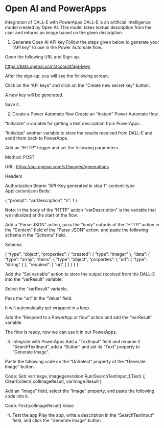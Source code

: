 # Open AI and PowerApps
Integration of DALL-E with PowerApps
DALL-E is an artificial intelligence model created by Open AI. This model takes textual description from the user and returns an image based on the given description.

1. Generate Open AI API key
Follow the steps given below to generate your “API key” to use in the Power Automate flow.

Open the following URL and Sign-up.

https://beta.openai.com/account/api-keys

After the sign-up, you will see the following screen.

Click on the “API keys” and click on the “Create new secret key” button.

A new key will be generated.

Save it.


2. Create a Power Automate flow
Create an “Instant” Power Automate flow.


“Initialize” a variable for getting a text description from PowerApps.


“Initialize” another variable to store the results received from DALL-E and send them back to PowerApps.


Add an “HTTP” trigger and set the following parameters.

Method: POST

URL: https://api.openai.com/v1/images/generations

Headers

Authorization	Bearer “API-Key generated in step 1”
content-type	Application/json
Body:

{
“prompt”: “varDescription”,
“n”: 1
}

Note: In the body of the “HTTP” action “varDescription” is the variable that we initialized at the start of the flow.


Add a “Parse JSON” action, pass the “body” outputs of the “HTTP” action in the “Content” field of the “Parse JSON” action, and paste the following schema in the “Schema” field.

Schema

{
“type”: “object”,
“properties”: {
“created”: {
“type”: “integer”
},
“data”: {
“type”: “array”,
“items”: {
“type”: “object”,
“properties”: {
“url”: {
“type”: “string”
}
},
 “required”: [
“url”
]
}
}
}
}


Add the “Set variable” action to store the output received from the DALL-E into the “varResult” variable.

Select the “varResult” variable.

Pass the “url” in the “Value” field.

It will automatically get wrapped in a loop.


Add the “Respond to a PowerApp or flow” action and add the “varResult” variable.


The flow is ready, now we can use it in our PowerApps.

3. Integrate with PowerApps
Add a “TextInput” field and rename it “SearchTextInput”, add a “Button” and set its “Text” property to “Generate Image”.

Paste the following code on the “OnSelect” property of the “Generate Image” button.

Code:
Set(
varImage,
Imagegeneration.Run(SearchTextInput_1.Text)
);
ClearCollect(
colImageResult,
varImage.Result
)


Add an “Image” field, select the “Image” property, and paste the following code into it.

Code:
First(colImageResult).Value


4. Test the app
Play the app, write a description in the “SearchTextInput” field, and click the “Generate Image” button.
